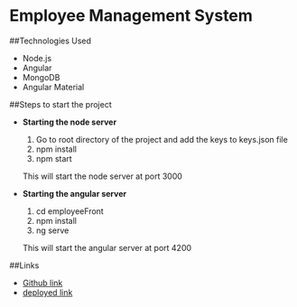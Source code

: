 # Employee Management System
##Technologies Used
* Node.js 
* Angular
* MongoDB
* Angular Material

##Steps to start the project
- **Starting the node server**
  1. Go to root directory of the project and add the keys to keys.json file
  2. npm install 
  3. npm start

  This will start the node server at port 3000

- **Starting the angular server**
  1. cd employeeFront
  2. npm install
  3. ng serve

  This will start the angular server at port 4200

##Links
- [Github link](https://github.com/OriginalAnkit/employeeDetails/)
- [deployed link](https://synapseindia.herokuapp.com/home)
